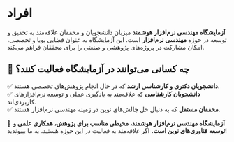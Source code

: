 # افراد 

**آزمایشگاه مهندسی نرم‌افزار هوشمند** میزبان دانشجویان و محققان علاقه‌مند به تحقیق و توسعه در حوزه **مهندسی نرم‌افزار** است. این آزمایشگاه به عنوان فضایی پویا و تخصصی، امکان مشارکت در پروژه‌های پژوهشی و صنعتی را برای محققان فراهم می‌کند.  

## 👥 چه کسانی می‌توانند در آزمایشگاه فعالیت کنند؟  
✅ **دانشجویان دکتری و کارشناسی ارشد** که در حال انجام پژوهش‌های تخصصی هستند.  
✅ **دانشجویان کارشناسی** که علاقه‌مند به یادگیری عملی و توسعه نرم‌افزارهای کاربردی‌اند.  
✅ **محققان مستقل** که به دنبال حل چالش‌های نوین در زمینه مهندسی نرم‌افزار هستند.  

🌱 **آزمایشگاه مهندسی نرم‌افزار هوشمند، محیطی مناسب برای پژوهش، همکاری علمی و توسعه فناوری‌های نوین است.** اگر علاقه‌مند به فعالیت در این حوزه هستید، به ما بپیوندید!  
